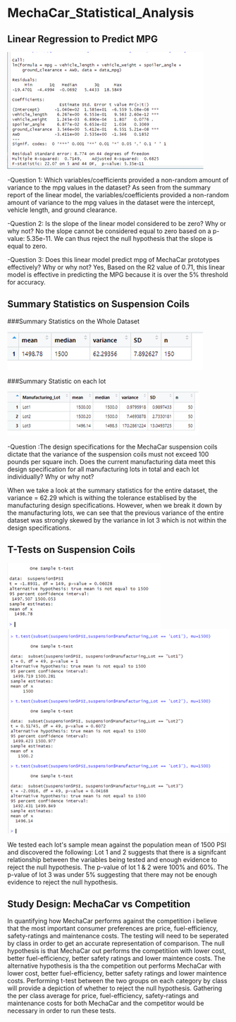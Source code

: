 # MechaCar_Statistical_Analysis

## Linear Regression to Predict MPG
![Regression_Model_Summary_Statistics.png](images/Regression_Model_Summary_Statistics.png)

-Question 1: Which variables/coefficients provided a non-random amount of variance to the mpg values in the dataset?
As seen from the summary report of the linear model, the variables/coefficients provided a non-random amount of variance to the mpg values in the dataset were the intercept, vehicle length, and ground clearance.

-Question 2: Is the slope of the linear model considered to be zero? Why or why not?
No the slope cannot be considered equal to zero based on a p-value: 5.35e-11. We can thus reject the null hypothesis that the slope is equal to zero.

-Question 3: Does this linear model predict mpg of MechaCar prototypes effectively? Why or why not?
Yes, Based on the R2 value of 0.71, this linear model is effective in predicting the MPG because it is over the 5% threshold for accuracy. 

## Summary Statistics on Suspension Coils

###Summary Statistics on the Whole Dataset

![total_summary.png](images/total_summary.png)

###Summary Statistic on each lot

![lot_summary.png](images/lot_summary.png)

-Question :The design specifications for the MechaCar suspension coils dictate that the variance of the suspension coils must not exceed 100 pounds per square inch. Does the current manufacturing data meet this design specification for all manufacturing lots in total and each lot individually? Why or why not?

When we take a look at the summary statistics for the entire dataset, the variance = 62.29 which is withing the tolerance establised by the manufacturing design specifications.    However, when we break it down by the manufacturing lots, we can see that the previous variance of the entire dataset was strongly skewed by the variance in lot 3 which is not within the design specifications.  

## T-Tests on Suspension Coils

![ttest.png](images/ttest.png)
![ttestsubset.png](images/ttestsubset.png)

We tested each lot's sample mean against the population mean of 1500 PSI and discovered the following:
Lot 1 and 2 suggests that there is a signifcant relationship between the variables being tested and enough evidence to reject the null hypothesis.   The p-value of lot 1 & 2 were 100% and 60%.    The p-value of lot 3 was under 5% suggesting that there may not be enough evidence to reject the null hypothesis.  

## Study Design: MechaCar vs Competition

In quantifying how MechaCar performs against the competition i believe that the most important consumer preferences are price, fuel-efficiency, safety-ratings and maintenance costs.    The testing will need to be seperated by class in order to get an accurate representation of comparison.  The null hypothesis is that MechaCar out performs the competitiion with lower cost, better fuel-efficiency, better safety ratings and lower maintence costs.   The alternative hypothesis is tha the competition out performs MechaCar with lower cost, better fuel-efficiency, better safety ratings and lower maintence costs.   Performing t-test between the two groups on each category by class will provide a depiction of whether to reject the null hypothesis.  Gathering the per class average for price, fuel-efficiency, safety-ratings and maintenance costs for both MechaCar and the competitor would be necessary in order to run these tests.  


